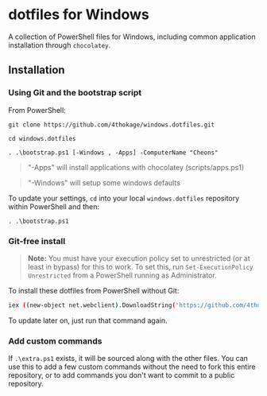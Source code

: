# dotfiles for Windows

A collection of PowerShell files for Windows, including common application installation through `chocolatey`. 

## Installation

### Using Git and the bootstrap script

From PowerShell:
```posh
git clone https://github.com/4thokage/windows.dotfiles.git
```
```
cd windows.dotfiles
```
```
. .\bootstrap.ps1 [-Windows , -Apps] -ComputerName "Cheons"
```
> "-Apps" will install applications with chocolatey (scripts/apps.ps1)

> "-Windows" will setup some windows defaults

To update your settings, `cd` into your local `windows.dotfiles` repository within PowerShell and then:

```posh
. .\bootstrap.ps1
```


### Git-free install

> **Note:** You must have your execution policy set to unrestricted (or at least in bypass) for this to work. To set this, run `Set-ExecutionPolicy Unrestricted` from a PowerShell running as Administrator.

To install these dotfiles from PowerShell without Git:

```bash
iex ((new-object net.webclient).DownloadString('https://github.com/4thokage/windows.dotfiles/main/setup/install.ps1'))
```

To update later on, just run that command again.

### Add custom commands

If `.\extra.ps1` exists, it will be sourced along with the other files. You can use this to add a few custom commands without the need to fork this entire repository, or to add commands you don't want to commit to a public repository.
